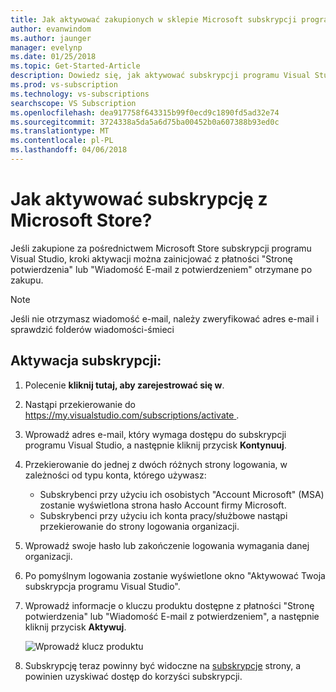 ```yaml
---
title: Jak aktywować zakupionych w sklepie Microsoft subskrypcji programu Visual Studio | Dokumentacja firmy Microsoft
author: evanwindom
ms.author: jaunger
manager: evelynp
ms.date: 01/25/2018
ms.topic: Get-Started-Article
description: Dowiedz się, jak aktywować subskrypcji programu Visual Studio, które zostały zakupione w Microsoft Store.
ms.prod: vs-subscription
ms.technology: vs-subscriptions
searchscope: VS Subscription
ms.openlocfilehash: dea917758f643315b99f0ecd9c1890fd5ad32e74
ms.sourcegitcommit: 3724338a5da5a6d75ba00452b0a607388b93ed0c
ms.translationtype: MT
ms.contentlocale: pl-PL
ms.lasthandoff: 04/06/2018
---
```

# <a name="how-do-i-activate-a-subscription-acquired-from-the-microsoft-store"></a>Jak aktywować subskrypcję z Microsoft Store?
Jeśli zakupione za pośrednictwem Microsoft Store subskrypcji programu Visual Studio, kroki aktywacji można zainicjować z płatności "Stronę potwierdzenia" lub "Wiadomość E-mail z potwierdzeniem" otrzymane po zakupu. 

> [!NOTE] 
> Jeśli nie otrzymasz wiadomość e-mail, należy zweryfikować adres e-mail i sprawdzić folderów wiadomości-śmieci 
  
## <a name="activate-your-subscription"></a>Aktywacja subskrypcji: 
1. Polecenie **kliknij tutaj, aby zarejestrować się w**. 
2. Nastąpi przekierowanie do [ https://my.visualstudio.com/subscriptions/activate ](https://my.visualstudio.com/subscriptions/activate?wt.mc_id=o~msft~docs).
3. Wprowadź adres e-mail, który wymaga dostępu do subskrypcji programu Visual Studio, a następnie kliknij przycisk **Kontynuuj**.
4. Przekierowanie do jednej z dwóch różnych strony logowania, w zależności od typu konta, którego używasz:
    - Subskrybenci przy użyciu ich osobistych "Account Microsoft" (MSA) zostanie wyświetlona strona hasło Account firmy Microsoft.
    - Subskrybenci przy użyciu ich konta pracy/służbowe nastąpi przekierowanie do strony logowania organizacji.  
6. Wprowadź swoje hasło lub zakończenie logowania wymagania danej organizacji.
7. Po pomyślnym logowania zostanie wyświetlone okno "Aktywować Twoja subskrypcja programu Visual Studio".
8. Wprowadź informacje o kluczu produktu dostępne z płatności "Stronę potwierdzenia" lub "Wiadomość E-mail z potwierdzeniem", a następnie kliknij przycisk **Aktywuj**.

    ![Wprowadź klucz produktu](_img/buy-retail/enter-product-key.png)

9. Subskrypcję teraz powinny być widoczne na [subskrypcje](https://my.visualstudio.com/subscriptions?wt.mc_id=o~msft~docs) strony, a powinien uzyskiwać dostęp do korzyści subskrypcji. 

